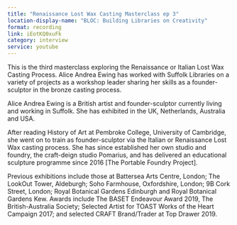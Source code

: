 ```yaml
---
title: "Renaissance Lost Wax Casting Masterclass ep 3"
location-display-name: "BLOC: Building Libraries on Creativity"
format: recording
link: iEotKQ0xuFk
category: interview
service: youtube
---
```


This is the third masterclass exploring the Renaissance or Italian Lost Wax Casting Process. Alice Andrea Ewing has worked with Suffolk Libraries on a variety of projects as a workshop leader sharing her skills as a founder-sculptor in the bronze casting process.

Alice Andrea Ewing is a British artist and founder-sculptor currently living and working in Suffolk. She has exhibited in the UK, Netherlands, Australia and USA.

After reading History of Art at Pembroke College, University of Cambridge, she went on to train as founder-sculptor via the Italian or Renaissance Lost Wax casting process. She has since established her own studio and foundry, the craft-deign studio Pomarius, and has delivered an educational sculpture programme since 2016 [The Portable Foundry Project].

Previous exhibitions include those at Battersea Arts Centre, London; The LookOut Tower, Aldeburgh; Soho Farmhouse, Oxfordshire, London; 9B Cork Street, London; Royal Botanical Gardens Edinburgh and Royal Botanical Gardens Kew. Awards include The BASET Endeavour Award 2019, The British-Australia Society; Selected Artist for TOAST Works of the Heart Campaign 2017; and selected CRAFT Brand/Trader at Top Drawer 2019. 

